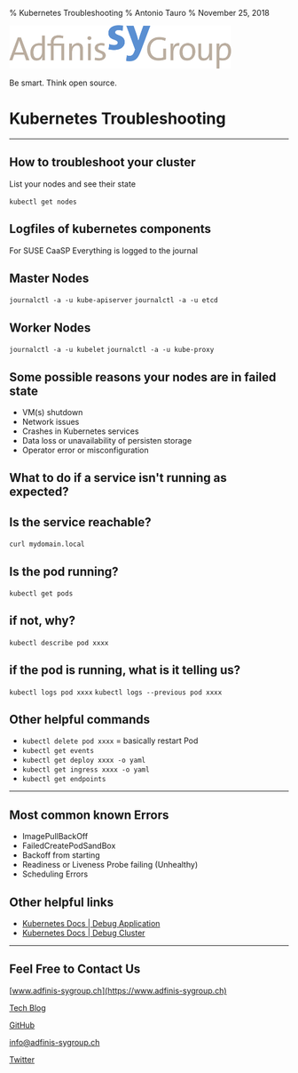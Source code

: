 % Kubernetes Troubleshooting
% Antonio Tauro
% November 25, 2018

![](static/adfinis_sygroup_logo.png)

Be smart. Think open source.

# Kubernetes Troubleshooting 

--- 

## How to troubleshoot your cluster

List your nodes and see their state

`kubectl get nodes`

## Logfiles of kubernetes components

For SUSE CaaSP Everything is logged to the journal

## Master Nodes

`journalctl -a -u kube-apiserver`
`journalctl -a -u etcd`

## Worker Nodes

`journalctl -a -u kubelet`
`journalctl -a -u kube-proxy`

## Some possible reasons your nodes are in failed state

* VM(s) shutdown
* Network issues
* Crashes in Kubernetes services
* Data loss or unavailability of persisten storage
* Operator error or misconfiguration

## What to do if a service isn't running as expected?

## Is the service reachable? 

`curl mydomain.local`

## Is the pod running?

`kubectl get pods`

## if not, why? 

`kubectl describe pod xxxx`

## if the pod is running, what is it telling us?

`kubectl logs pod xxxx`
`kubectl logs --previous pod xxxx`

## Other helpful commands

* `kubectl delete pod xxxx` = basically restart Pod
* `kubectl get events` 
* `kubectl get deploy xxxx -o yaml`
* `kubectl get ingress xxxx -o yaml`
* `kubectl get endpoints`

--- 

## Most common known Errors

* ImagePullBackOff
* FailedCreatePodSandBox
* Backoff from starting
* Readiness or Liveness Probe failing (Unhealthy)
* Scheduling Errors


## Other helpful links

* [Kubernetes Docs | Debug Application](https://kubernetes.io/docs/tasks/debug-application-cluster/debug-application/)
* [Kubernetes Docs | Debug Cluster](https://kubernetes.io/docs/tasks/debug-application-cluster/debug-cluster/)

---

## Feel Free to Contact Us

[www.adfinis-sygroup.ch](https://www.adfinis-sygroup.ch)

[Tech Blog](https://www.adfinis-sygroup.ch/blog)

[GitHub](https://github.com/adfinis-sygroup)

<info@adfinis-sygroup.ch>

[Twitter](https://twitter.com/adfinissygroup)
